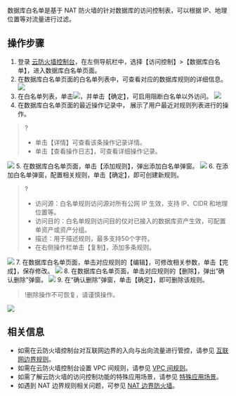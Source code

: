 数据库白名单是基于 NAT 防火墙的针对数据库的访问控制表，可以根据 IP、地理位置等对流量进行过滤。

## 操作步骤
1. 登录 [云防火墙控制台](https://console.cloud.tencent.com/cfw/ac/internet)，在左侧导航栏中，选择【访问控制】>【数据库白名单】，进入数据库白名单页面。
2. 在数据库白名单页面的白名单列表中，可查看对应的数据库规则的详细信息。
![](https://main.qcloudimg.com/raw/baedb160ed1883f8033de4d043127427.png)
3. 在白名单列表，单击![](https://main.qcloudimg.com/raw/52a8aa107213789b4e87b3a1ce0dadc4.png)，并单击【确定】，可启用阻断白名单以外访问。
![](https://main.qcloudimg.com/raw/a642d1ccf9a6f5c3aa09954816712c30.png)
4. 在数据库白名单页面的最近操作记录中， 展示了用户最近对规则列表进行的操作。
>?
>- 单击【详情】可查看该条操作记录详情。
>- 单击【查看操作日志】，可查看详细操作记录。
>
![](https://main.qcloudimg.com/raw/b35de2348223e6be7f9fb76b70f34aee.png)
5. 在数据库白名单页面，单击【添加规则】，弹出添加白名单弹窗。
![](https://main.qcloudimg.com/raw/0800377faaf60fb00371f37276ef1d24.png)
6. 在添加白名单弹窗，配置相关规则，单击【确定】，即可创建新规则。
>?
>- 访问源：白名单规则访问源对所有公网 IP 生效，支持 IP、CIDR 和地理位置等。
>- 访问目的：白名单规则访问目的仅对已接入的数据库资产生效，可配置单资产或资产分组。
>- 描述：用于描述规则，最多支持50个字符。
>- 在右侧操作栏单击【复制】，添加多条规则。
>
![](https://main.qcloudimg.com/raw/36bea5c7ef277a439ef6d439632fbbfa.png)
7. 在数据库白名单页面，单击对应规则的【编辑】，可修改相关参数，单击【完成】，保存修改。
![](https://main.qcloudimg.com/raw/8cc04669dcbe3027c40e9f620fc0adff.png)
8. 在数据库白名单页面，单击对应规则的【删除】，弹出“确认删除”弹窗。
![](https://main.qcloudimg.com/raw/cf595aa4968c653e893fc8ed28284b9c.png)
9. 在“确认删除”弹窗，单击【确定】，即可删除该规则。
>!删除操作不可恢复，请谨慎操作。
>
![](https://main.qcloudimg.com/raw/bcd641f6fcc60140f05733d8acb84d24.png)

## 相关信息
- 如需在云防火墙控制台对互联网边界的入向与出向流量进行管控，请参见 [互联网边界规则](https://cloud.tencent.com/document/product/1132/46932)。
- 如需在云防火墙控制台设置 VPC 间规则，请参见 [VPC 间规则](https://cloud.tencent.com/document/product/1132/46934)。
- 如需了解云防火墙的访问控制功能的特殊应用场景，请参见 [特殊应用场景](https://cloud.tencent.com/document/product/1132/46935)。
- 如遇到 NAT 边界规则相关问题，可参见 [NAT 边界防火墙](https://cloud.tencent.com/document/product/1132/56868)。


